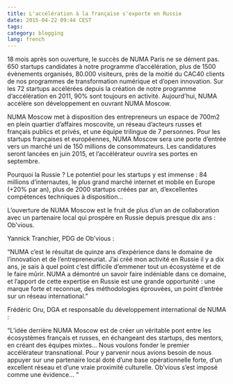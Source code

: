 ```yaml
---
title: L'accélération à la française s'exporte en Russie
date: 2015-04-22 09:44 CEST
tags:
category: blogging
lang: french
---
```


18 mois après son ouverture, le succès de NUMA Paris ne se dément pas. 650 startups candidates à notre programme d’accélération, plus de 1500 évènements organisés, 80.000 visiteurs, près de la moitié du CAC40 clients de nos programmes de transformation numérique et d’open innovation. Sur les 72 startups accélérées depuis la création de notre programme d’accélération en 2011, 90% sont toujours en activité. Aujourd'hui, NUMA accélère son développement en ouvrant NUMA Moscow.

NUMA Moscow met à disposition des entrepreneurs un espace de 700m2 en plein quartier d’affaires moscovite, un réseau d’acteurs russes et français publics et privés, et une équipe trilingue de 7 personnes. Pour les startups françaises et européennes, NUMA Moscow sera une porte d’entrée vers un marché uni de 150 millions de consommateurs. Les candidatures seront lancées en juin 2015, et l’accélérateur ouvrira ses portes en septembre.

Pourquoi la Russie ? Le potentiel pour les startups y est immense : 84 millions d’internautes, le plus grand marché internet et mobile en Europe (+20% par an), plus de 2000 startups créées par an, d’excellentes compétences techniques à disposition...

L’ouverture de NUMA Moscow est le fruit de plus d’un an de collaboration avec un partenaire local qui prospère en Russie depuis presque dix ans : Ob’vious.

Yannick Tranchier, PDG de Ob’vious :

“NUMA c’est le résultat de quinze ans d’expérience dans le domaine de l’innovation et de l’entrepreneuriat. J’ai créé mon activité en Russie il y a dix ans, je sais à quel point c’est difficile d’emmener tout un écosystème et de le faire mûrir. NUMA a démontré un savoir faire indéniable dans ce domaine, et l’apport de cette expertise en Russie est une grande opportunité : une marque forte et reconnue, des méthodologies éprouvées, un point d’entrée sur un réseau international.”

Frédéric Oru, DGA et responsable du développement international de NUMA :

“L’idée derrière NUMA Moscow est de créer un véritable pont entre les écosystèmes français et russes, en échangeant des startups, des mentors, en créant des équipes mixtes... Nous voulons fonder le premier accélérateur transnational. Pour y parvenir nous avions besoin de nous appuyer sur une partenaire local doté d’une base opérationnelle forte, d’un excellent réseau et d’une vraie proximité culturelle. Ob’vious s’est imposé comme une évidence... ”